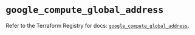 # `google_compute_global_address`

Refer to the Terraform Registry for docs: [`google_compute_global_address`](https://registry.terraform.io/providers/hashicorp/google/5.38.0/docs/resources/compute_global_address).
